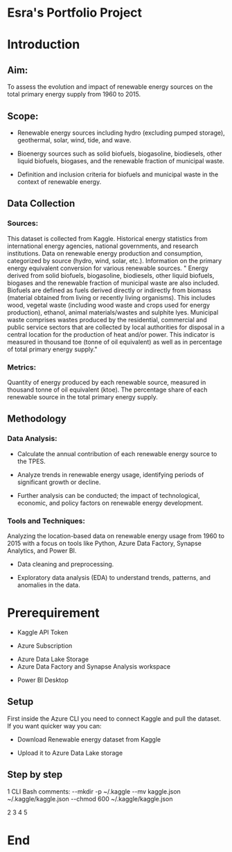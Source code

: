 # Esra's Portfolio Project

# Introduction
## Aim:
To assess the evolution and impact of renewable energy sources on the total primary energy supply from 1960 to 2015.

## Scope:
- Renewable energy sources including hydro (excluding pumped storage), geothermal, solar, wind, tide, and wave.
+ Bioenergy sources such as solid biofuels, biogasoline, biodiesels, other liquid biofuels, biogases, and the renewable fraction of municipal waste.
* Definition and inclusion criteria for biofuels and municipal waste in the context of renewable energy.

## Data Collection
### Sources:
This dataset is collected from Kaggle.
Historical energy statistics from international energy agencies, national governments, and research institutions.
Data on renewable energy production and consumption, categorized by source (hydro, wind, solar, etc.).
Information on the primary energy equivalent conversion for various renewable sources. " Energy derived from solid biofuels, biogasoline, biodiesels, other liquid biofuels, biogases and the renewable fraction of municipal waste are also included. Biofuels are defined as fuels derived directly or indirectly from biomass (material obtained from living or recently living organisms). This includes wood, vegetal waste (including wood waste and crops used for energy production), ethanol, animal materials/wastes and sulphite lyes. Municipal waste comprises wastes produced by the residential, commercial and public service sectors that are collected by local authorities for disposal in a central location for the production of heat and/or power. This indicator is measured in thousand toe (tonne of oil equivalent) as well as in percentage of total primary energy supply."
### Metrics:
Quantity of energy produced by each renewable source, measured in thousand tonne of oil equivalent (ktoe).
The percentage share of each renewable source in the total primary energy supply.
## Methodology
### Data Analysis:
- Calculate the annual contribution of each renewable energy source to the TPES.
* Analyze trends in renewable energy usage, identifying periods of significant growth or decline.
+ Further analysis can be conducted; the impact of technological, economic, and policy factors on renewable energy development.
### Tools and Techniques:
 Analyzing the location-based data on renewable energy usage from 1960 to 2015 with a focus on tools like Python, Azure Data Factory, Synapse Analytics, and Power BI.
- Data cleaning and preprocessing.
* Exploratory data analysis (EDA) to understand trends, patterns, and anomalies in the data.
   

# Prerequirement 
- Kaggle API Token
* Azure Subscription
+ Azure Data Lake Storage 
+ Azure Data Factory and Synapse Analysis workspace
* Power BI Desktop
## Setup
First inside the Azure CLI you need to connect Kaggle and pull the dataset. If you want quicker way you can:
- Download Renewable energy dataset from Kaggle
+ Upload it to Azure Data Lake storage

## Step by step 

1 CLI Bash comments:
--mkdir -p ~/.kaggle
--mv kaggle.json ~/.kaggle/kaggle.json
--chmod 600 ~/.kaggle/kaggle.json




2
3
4
5


# End